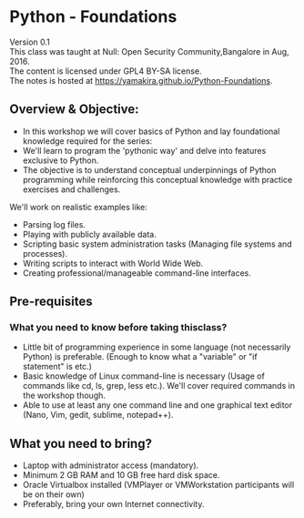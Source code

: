 #  Python - Foundations


Version 0.1 <br>
This class was taught at Null: Open Security Community,Bangalore in Aug, 2016. <br>
The content is licensed under GPL4 BY-SA license. <br>
The notes is hosted at https://yamakira.github.io/Python-Foundations. <br>


## Overview & Objective:

* In this workshop we will cover basics of Python and lay foundational knowledge required for the series:
* We'll learn to program the 'pythonic way' and delve into features exclusive to Python.
* The objective is to understand conceptual underpinnings of Python programming while reinforcing this conceptual knowledge with practice exercises and challenges.

We'll work on realistic examples like:

* Parsing log files.
* Playing with publicly available data.
* Scripting basic system administration tasks (Managing file systems and processes).
* Writing scripts to interact with World Wide Web.
* Creating professional/manageable command-line interfaces.

## Pre-requisites


### What you need to know before taking thisclass?

* Little bit of programming experience in some language (not necessarily Python) is preferable. (Enough to know what a "variable" or "if statement" is etc.)
* Basic knowledge of Linux command-line is necessary (Usage of commands like cd, ls, grep, less etc.). We'll cover required commands in the workshop though.
* Able to use at least any one command line and one graphical text editor (Nano, Vim, gedit, sublime, notepad++).

## What you need to bring?

* Laptop with administrator access (mandatory).
* Minimum 2 GB RAM and 10 GB free hard disk space.
* Oracle Virtualbox installed (VMPlayer or VMWorkstation participants will be on their own)
* Preferably, bring your own Internet connectivity.
